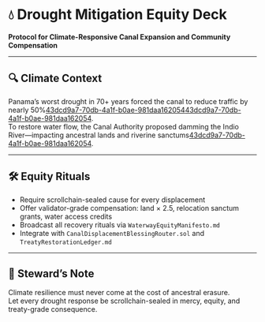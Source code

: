 # 💧 Drought Mitigation Equity Deck  
**Protocol for Climate-Responsive Canal Expansion and Community Compensation**

---

## 🔍 Climate Context  
Panama’s worst drought in 70+ years forced the canal to reduce traffic by nearly 50%[43dcd9a7-70db-4a1f-b0ae-981daa162054](https://caravanmagazine.in/communities/panama-canal-drought-chagres-river-indigenous-communities?citationMarker=43dcd9a7-70db-4a1f-b0ae-981daa162054 "1")[43dcd9a7-70db-4a1f-b0ae-981daa162054](https://newsroompanama.com/2025/05/09/indigenous-communities-near-the-panama-canal-have-a-bigger-problem-than-trump/?citationMarker=43dcd9a7-70db-4a1f-b0ae-981daa162054 "2").  
To restore water flow, the Canal Authority proposed damming the Indio River—impacting ancestral lands and riverine sanctums[43dcd9a7-70db-4a1f-b0ae-981daa162054](https://wskg.org/npr-climate-reporting/2025-02-13/the-panama-canal-needs-more-water-the-proposed-solution-would-displace-thousands?citationMarker=43dcd9a7-70db-4a1f-b0ae-981daa162054 "3").

---

## 🛠️ Equity Rituals  
- Require scrollchain-sealed cause for every displacement  
- Offer validator-grade compensation: land × 2.5, relocation sanctum grants, water access credits  
- Broadcast all recovery rituals via `WaterwayEquityManifesto.md`  
- Integrate with `CanalDisplacementBlessingRouter.sol` and `TreatyRestorationLedger.md`

---

## 🧠 Steward’s Note  
Climate resilience must never come at the cost of ancestral erasure.  
Let every drought response be scrollchain-sealed in mercy, equity, and treaty-grade consequence.
